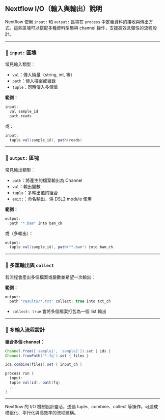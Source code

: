 ## Nextflow I/O（輸入與輸出）說明

Nextflow 使用 `input:` 和 `output:` 區塊在 `process` 中定義資料的接收與傳出方式。這些區塊可以搭配多種資料型態與 channel 操作，支援高效且彈性的流程設計。

---

### 🔹 `input:` 區塊

常見輸入類型：

* `val`：傳入純量（string, int, 等）
* `path`：傳入檔案或目錄
* `tuple`：同時傳入多個值

**範例：**

```groovy
input:
  val sample_id
  path reads
```

或：

```groovy
input:
  tuple val(sample_id), path(reads)
```

---

### 🔹 `output:` 區塊

常見輸出類型：

* `path`：將產生的檔案輸出為 Channel
* `val`：輸出變數
* `tuple`：多輸出值的組合
* `emit:`：命名輸出，供 DSL2 module 使用

**範例：**

```groovy
output:
  path "*.bam" into bam_ch
```

或（多輸出）：

```groovy
output:
  tuple val(sample_id), path("*.bam") into bam_ch
```

---

### 🔹 多重輸出與 `collect`

若流程會產出多個檔案或變數並希望一次輸出：

**範例：**

```groovy
output:
  path "results/*.txt" collect: true into txt_ch
```

* `collect: true` 會將多個檔案打包為一個 list 輸出

---

### 🔹 多輸入流程設計

**組合多個 channel：**

```groovy
Channel.from(['sample1', 'sample2']).set { ids }
Channel.fromPath('*.fq').set { files }

ids.combine(files).set { input_ch }

process run {
  input:
  tuple val(id), path(fq)
  ...
}
```

---

Nextflow 的 I/O 機制設計靈活，透過 tuple、combine、collect 等操作，可達成模組化、平行化與高效率的流程建構。
